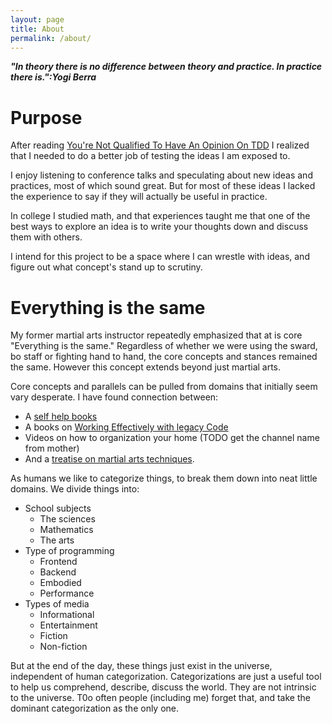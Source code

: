 ```yaml
---
layout: page
title: About
permalink: /about/
---
```

***"In theory there is no difference between theory and practice. In practice there is.":Yogi Berra***

# Purpose
After reading [You're Not Qualified To Have An Opinion On TDD](https://blog.boot.dev/clean-code/youre-not-qualified-for-tech-opinions/)
I realized that I needed to do a better job of testing the ideas I am exposed to.

I enjoy listening to conference talks and speculating about new ideas and practices, most of which sound great.
But for most of these ideas I lacked the experience to say if they will actually be useful in practice.

In college I studied math, and that experiences taught me that one of the best ways to explore an idea is to write your thoughts down and discuss them with others.

I intend for this project to be a space where I can wrestle with ideas, and figure out what concept's stand up to scrutiny.

# Everything is the same
My former martial arts instructor repeatedly emphasized that at is core "Everything is the same." 
Regardless of whether we were using the sward, bo staff or fighting hand to hand, the core concepts and stances remained the same.
However this concept extends beyond just martial arts.

Core concepts and parallels can be pulled from domains that initially seem vary desperate.
I have found connection between:
- A [self help books](https://www.goodreads.com/book/show/36072.The_7_Habits_of_Highly_Effective_People?from_search=true&from_srp=true&qid=iq7dwHp4UL&rank=1)
- A books on [Working Effectively with legacy Code](https://www.goodreads.com/book/show/44919.Working_Effectively_with_Legacy_Code)
- Videos on how to organization your home (TODO get the channel name from mother)
- And a [treatise on martial arts techniques](https://www.goodreads.com/book/show/50644468-through-dragonfly-eyes).

As humans we like to categorize things, to break them down into neat little domains. 
We divide things into:
- School subjects
    - The sciences
    - Mathematics
    - The arts
- Type of programming
    - Frontend
    - Backend
    - Embodied
    - Performance
- Types of media
    - Informational
    - Entertainment
    - Fiction
    - Non-fiction

But at the end of the day, these things just exist in the universe, independent of human categorization.
Categorizations are just a useful tool to help us comprehend, describe, discuss the world. 
They are not intrinsic to the universe. T0o often people (including me) forget that, and take the dominant categorization as the only one.
